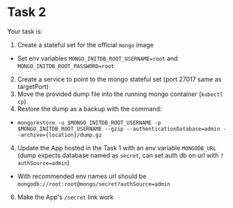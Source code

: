 # Task 2

Your task is:
1. Create a stateful set for the official `mongo` image
  * Set env variables `MONGO_INITDB_ROOT_USERNAME=root` and `MONGO_INITDB_ROOT_PASSWORD=root`
2. Create a service to point to the mongo stateful set (port 27017 same as targetPort)
2. Move the provided dump file into the running mongo container (`kubectl cp`)
3. Restore the dump as a backup with the command:
  * ```mongorestore -u $MONGO_INITDB_ROOT_USERNAME -p $MONGO_INITDB_ROOT_USERNAME --gzip --authenticationDatabase=admin --archive={location}/dump.gz```
4. Update the App hosted in the Task 1 with an env variable `MONGODB_URL` (dump expects database named as `secret`, can set auth db on url with `?authSource=admin`)
  * With recommended env names url should be ```mongodb://root:root@mongo/secret?authSource=admin```
6. Make the App's `/secret` link work

